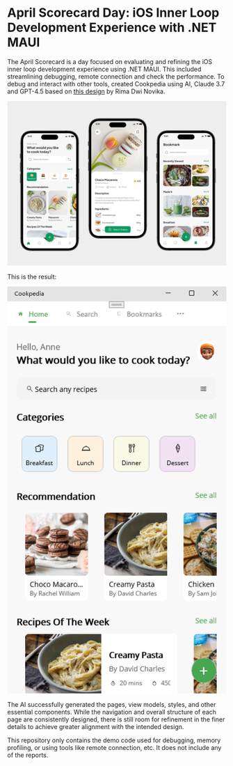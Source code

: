 # April Scorecard Day: iOS Inner Loop Development Experience with .NET MAUI

The April Scorecard is a day focused on evaluating and refining the iOS inner loop development experience using .NET MAUI. This included streamlining debugging, remote connection and check the performance.
To debug and interact with other tools, created Cookpedia using AI, Claude 3.7 and GPT-4.5 based on [this design](https://dribbble.com/shots/20792040-Cookpedia-Food-Recipe-Mobile-App) by Rima Dwi Novika.

![Design](images/design.png)

This is the result:

![Windows](images/cookpedia1.png)

The AI successfully generated the pages, view models, styles, and other essential components. While the navigation and overall structure of each page are consistently designed, there is still room for refinement in the finer details to achieve greater alignment with the intended design.

This repository only contains the demo code used for debugging, memory profiling, or using tools like remote connection, etc. It does not include any of the reports.
